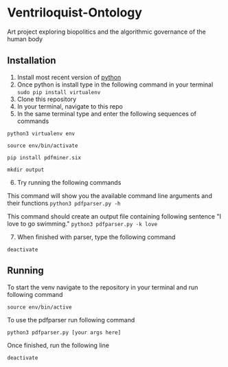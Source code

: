 # Ventriloquist-Ontology
Art project exploring biopolitics and the algorithmic governance of the human body

## Installation
1. Install most recent version of [python](https://www.python.org)
2. Once python is install type in the following command in your terminal `sudo pip install virtualenv`
3. Clone this repository
4. In your terminal, navigate to this repo
5. In the same terminal type and enter the following sequences of commands

`python3 virtualenv env`

`source env/bin/activate`

`pip install pdfminer.six`

`mkdir output`


6. Try running the following commands

This command will show you the available command line arguments and their functions
`python3 pdfparser.py -h`

This command should create an output file containing following sentence "I love to go swimming."
`python3 pdfparser.py -k love`

7. When finished with parser, type the following command

`deactivate`

## Running 

To start the venv navigate to the repository in your terminal and run following command 

`source env/bin/active`

To use the pdfparser run following command 

`python3 pdfparser.py [your args here]`

Once finished, run the following line

`deactivate`

